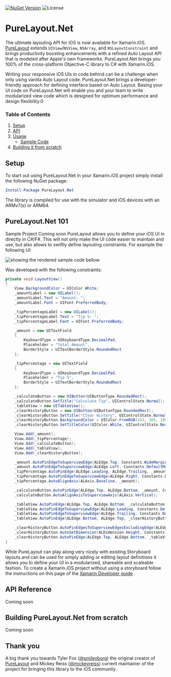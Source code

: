 [![NuGet Version](https://img.shields.io/nuget/v/PureLayout.Net.svg)](https://www.nuget.org/packages/PureLayout.Net/) ![License](https://img.shields.io/badge/License-MIT-blue.svg)
# PureLayout.Net

The ultimate layouting API for iOS is now available for Xamarin.iOS. <a href="https://github.com/PureLayout/PureLayout" target="_blank">PureLayout</a> extends `UIView`/`NSView`, `NSArray`, and `NSLayoutConstraint` and brings productivity boosting enhancements with a refined Auto Layout API that is modeled after Apple's own frameworks. PureLayout.Net brings you 100% of the cross-platform Objective-C library to C# with Xamarin.iOS.

Writing your responsive iOS UIs in code behind can be a challenge when only using vanilla Auto Layout code. PureLayout.Net brings a developer-friendly approach for defining interface based on Auto Layout. Basing your UI code on PureLayout.Net will enable you and your team to write modularized view code which is designed for optimum performance and design flexibility.0

### Table of Contents
1. [Setup](#setup)
1. [API](#api)
1. [Usage](#usage)
    * [Sample Code](#sample-code-swift)
1. [Building it from scratch](#building-it-from-scratch)
 
 ## Setup
 
To start out using PureLayout.Net in your Xamarin.iOS project simply install the following NuGet package:

```powershell
Install-Package PureLayout.Net
```

The library is compiled for use with the simulator and iOS devices with an ARMv7(s) or ARM64.
  
 ## PureLayout.Net 101
 
 Sample Project Coming soon
 PureLayout allows you to define your iOS UI in directly in C#/F#. This will not only make the UI code easier to maintain and use, but also allows to swiftly define layouting constraints. For example the following UI:
 
 ![showing the rendered sample code bellow](https://github.com/mallibone/PureLayout.Net/blob/master/PureLayoutSample/Images/ScreenShot.png "Sample Layout")
 
 Was developed with the following constraints:
 
```csharp
private void LayoutView()
{
    View.BackgroundColor = UIColor.White;
    _amountLabel = new UILabel();
    _amountLabel.Text = "Amount: ";
    _amountLabel.Font = UIFont.PreferredBody;

    _tipPercentageLabel = new UILabel();
    _tipPercentageLabel.Text = "Tip %: ";
    _tipPercentageLabel.Font = UIFont.PreferredBody;

    _amount = new UITextField
    {
        KeyboardType = UIKeyboardType.DecimalPad,
        Placeholder = "Total Amount",
        BorderStyle = UITextBorderStyle.RoundedRect
    };

    _tipPercentage = new UITextField
    {
        KeyboardType = UIKeyboardType.DecimalPad,
		Placeholder = "Tip %",
        BorderStyle = UITextBorderStyle.RoundedRect
    };

    _calculateButton = new UIButton(UIButtonType.RoundedRect);
    _calculateButton.SetTitle("Calculate Tip", UIControlState.Normal);
    _tableView = new UITableView();
    _clearHistoryButton = new UIButton(UIButtonType.RoundedRect);
    _clearHistoryButton.SetTitle("Clear History", UIControlState.Normal);
    _clearHistoryButton.BackgroundColor = UIColor.FromRGB(243, 105, 105);
    _clearHistoryButton.SetTitleColor(UIColor.White, UIControlState.Normal);

    View.Add(_amount);
    View.Add(_tipPercentage);
    View.Add(_calculateButton);
    View.Add(_tableView);
    View.Add(_clearHistoryButton);

	_amount.AutoPinEdgeToSuperviewEdge(ALEdge.Top, Constants.WideMargin);
	_amount.AutoPinEdgeToSuperviewEdge(ALEdge.Left, Constants.DefaultMargin);
    _tipPercentage.AutoPinEdge(ALEdge.Leading, ALEdge.Trailing, _amount, Constants.DefaultMargin);
	_tipPercentage.AutoPinEdgeToSuperviewEdge(ALEdge.Right, Constants.DefaultMargin);
    _tipPercentage.AutoAlignAxis(ALAxis.Baseline, _amount);

    _calculateButton.AutoPinEdge(ALEdge.Top, ALEdge.Bottom, _amount, Constants.DefaultMargin);
    _calculateButton.AutoAlignAxisToSuperviewAxis(ALAxis.Vertical);

    _tableView.AutoPinEdge(ALEdge.Top, ALEdge.Bottom, _calculateButton, Constants.WideMargin);
    _tableView.AutoPinEdgeToSuperviewEdge(ALEdge.Leading, Constants.DefaultMargin);
    _tableView.AutoPinEdgeToSuperviewEdge(ALEdge.Trailing, Constants.DefaultMargin);
    _tableView.AutoPinEdge(ALEdge.Bottom, ALEdge.Top, _clearHistoryButton);

    _clearHistoryButton.AutoPinEdgesToSuperviewEdgesExcludingEdge(ALEdge.Top);
    _clearHistoryButton.AutoSetDimension(ALDimension.Height, Constants.WideMargin * 2);
    _clearHistoryButton.AutoPinEdge(ALEdge.Top, ALEdge.Bottom, _tableView);
}

```

 While PureLayout can play along very nicely with existing Storyboard layouts and can be used for simply adding or editing layout definitions it allows you to define your UI in a modularized, shareable and scaleable fashion. To create a Xamarin.iOS project without using a storyboard follow the instructions on this page of the <a href="https://developer.xamarin.com/guides/ios/application_fundamentals/ios_code_only/" target="_blank">Xamarin Developer guide</a>.
 
 
 ## API Reference
 
 Coming soon

## Building PureLayout.Net from scratch

Coming soon

## Thank you

A big thank you towards Tyler Fox (<a href="https://github.com/smileyborg" target="_blank">@smileyborg</a>) the original creator of <a href="https://github.com/PureLayout/PureLayout" target="_blank">PureLayout</a> and Mickey Reiss (<a href="https://github.com/mickeyreiss" target="_blank">@mickeyreiss</a>) current maintainer of the project for bringing this library to the iOS community.
